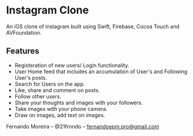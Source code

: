 # Instagram Clone

An iOS clone of instagram built using Swift, Firebase, Cocoa Touch and AVFoundation.

## Features

- Registeration of new users/ Login functionality.
- User Home feed that includes an accumulation of User's and Following User's posts.
- Search for Users on the app.
- Like, share and comment on posts.
- Follow other users.
- Share your thoughts and images with your followers.
- Take images with your phone camera.
- Draw on images, add text on images.

Fernando Moreira – @21frnndo – fernandoepm.pro@gmail.com
